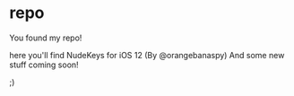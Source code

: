 # repo
You found my repo!

here you'll find NudeKeys for iOS 12 (By @orangebanaspy)
And some new stuff coming soon!

;)
